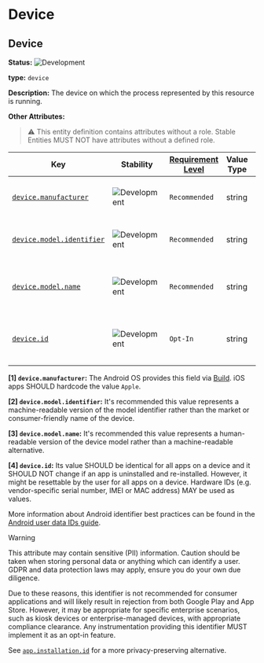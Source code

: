 <!-- NOTE: THIS FILE IS AUTOGENERATED. DO NOT EDIT BY HAND. -->
<!-- see templates/registry/markdown/entity_namespace.md.j2 -->
<!-- markdownlint-capture -->
<!-- markdownlint-disable -->

# Device

## Device

**Status:** ![Development](https://img.shields.io/badge/-development-blue)

**type:** `device`

**Description:** The device on which the process represented by this resource is running.

**Other Attributes:**

> :warning: This entity definition contains attributes without a role.
> Stable Entities MUST NOT have attributes without a defined role.

| Key | Stability | [Requirement Level](https://opentelemetry.io/docs/specs/semconv/general/attribute-requirement-level/) | Value Type | Summary | Example Values |
|---|---|---|---|---|---|
| [`device.manufacturer`](/docs/registry/attributes/device.md) | ![Development](https://img.shields.io/badge/-development-blue) | `Recommended` | string | The name of the device manufacturer [1] | `Apple`; `Samsung` |
| [`device.model.identifier`](/docs/registry/attributes/device.md) | ![Development](https://img.shields.io/badge/-development-blue) | `Recommended` | string | The model identifier for the device [2] | `iPhone3,4`; `SM-G920F` |
| [`device.model.name`](/docs/registry/attributes/device.md) | ![Development](https://img.shields.io/badge/-development-blue) | `Recommended` | string | The marketing name for the device model [3] | `iPhone 6s Plus`; `Samsung Galaxy S6` |
| [`device.id`](/docs/registry/attributes/device.md) | ![Development](https://img.shields.io/badge/-development-blue) | `Opt-In` | string | A unique identifier representing the device [4] | `123456789012345`; `01:23:45:67:89:AB` |

**[1] `device.manufacturer`:** The Android OS provides this field via [Build](https://developer.android.com/reference/android/os/Build#MANUFACTURER). iOS apps SHOULD hardcode the value `Apple`.

**[2] `device.model.identifier`:** It's recommended this value represents a machine-readable version of the model identifier rather than the market or consumer-friendly name of the device.

**[3] `device.model.name`:** It's recommended this value represents a human-readable version of the device model rather than a machine-readable alternative.

**[4] `device.id`:** Its value SHOULD be identical for all apps on a device and it SHOULD NOT change if an app is uninstalled and re-installed.
However, it might be resettable by the user for all apps on a device.
Hardware IDs (e.g. vendor-specific serial number, IMEI or MAC address) MAY be used as values.

More information about Android identifier best practices can be found in the [Android user data IDs guide](https://developer.android.com/training/articles/user-data-ids).

> [!WARNING]
>
> This attribute may contain sensitive (PII) information. Caution should be taken when storing personal data or anything which can identify a user. GDPR and data protection laws may apply,
> ensure you do your own due diligence.
>
> Due to these reasons, this identifier is not recommended for consumer applications and will likely result in rejection from both Google Play and App Store.
> However, it may be appropriate for specific enterprise scenarios, such as kiosk devices or enterprise-managed devices, with appropriate compliance clearance.
> Any instrumentation providing this identifier MUST implement it as an opt-in feature.
>
> See [`app.installation.id`](/docs/registry/attributes/app.md#app-installation-id) for a more privacy-preserving alternative.


<!-- markdownlint-restore -->
